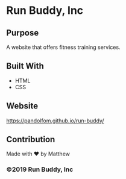 # Run Buddy, Inc

## Purpose
A website that offers fitness training services. 

## Built With
* HTML
* CSS

## Website
https://pandolfom.github.io/run-buddy/

## Contribution
Made with ❤️ by Matthew

### ©️2019 Run Buddy, Inc 
